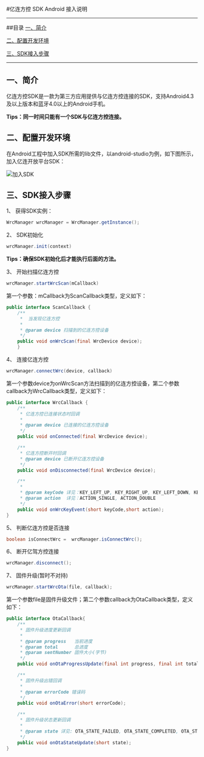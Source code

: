 #亿连方控 SDK Android 接入说明

---------------
##目录
[一、简介](#简介)

[二、配置开发环境](#配置开发环境)

[三、SDK接入步骤](#SDK接入步骤)

------------------
<h2 id="简介">一、简介</h2>

亿连方控SDK是一款为第三方应用提供与亿连方控连接的SDK，支持Android4.3及以上版本和蓝牙4.0以上的Android手机。

 **Tips：同一时间只能有一个SDK与亿连方控连接。**


<h2 id="配置开发环境">二、配置开发环境</h2>

在Android工程中加入SDK所需的lib文件，以android-studio为例，如下图所示，加入亿连开放平台SDK：

![加入SDK](docs/img/2.png)


<h2 id="SDK接入步骤">三、SDK接入步骤</h2>

1、 获得SDK实例：

```java
WrcManager wrcManager = WrcManager.getInstance();
```

2、 SDK初始化

```java
wrcManager.init(context)
```
**Tips：确保SDK初始化后才能执行后面的方法。**

3、 开始扫描亿连方控

```java
wrcManager.startWrcScan(mCallback)
```
第一个参数：mCallback为ScanCallback类型，定义如下：

```java
public interface ScanCallback {
    /**
     *  当发现亿连方控
     *
     * @param device 扫描到的亿连方控设备
     */
    public void onWrcScan(final WrcDevice device);
    }
```

4、 连接亿连方控

```java
wrcManager.connectWrc(device, callback)
```
第一个参数device为onWrcScan方法扫描到的亿连方控设备，第二个参数callback为WrcCallback类型，定义如下：
```java
public interface WrcCallback {
    /**
     * 亿连方控已连接状态时回调
     *
     * @param device 已连接的亿连方控设备
     */
    public void onConnected(final WrcDevice device);

    /**
     * 亿连方控断开时回调
     * @param device 已断开亿连方控设备
     */
    public void onDisconnected(final WrcDevice device);

    /**
     *
     * @param keyCode 详见：KEY_LEFT_UP, KEY_RIGHT_UP, KEY_LEFT_DOWN, KEY_RIGHT_DOWN, KEY_CENTRE
     * @param action  详见：ACTION_SINGLE, ACTION_DOUBLE
     */
    public void onWrcKeyEvent(short keyCode,short action);
}
```

5、 判断亿连方控是否连接

```java
boolean isConnectWrc =  wrcManager.isConnectWrc();
```


6、 断开亿驾方控连接

```java
wrcManager.disconnect();
```


7、 固件升级(暂时不对持)

```java
wrcManager.startWrcOta(file, callback);
```
第一个参数file是固件升级文件；第二个参数callback为OtaCallback类型，定义如下：

```java
public interface OtaCallback{
    /**
     * 固件升级进度更新回调
     *
     * @param progress   当前进度
     * @param total      总进度
     * @param sentNumber 固件大小(字节)
     */
    public void onOtaProgressUpdate(final int progress, final int total, final int sentNumber);

    /**
     * 固件升级出错回调
     *
     * @param errorCode 错误码
     */
    public void onOtaError(short errorCode);

    /**
     * 固件升级状态更新回调
     *
     * @param state 详见: OTA_STATE_FAILED, OTA_STATE_COMPLETED, OTA_STATE_INPROGRESS
     */
    public void onOtaStateUpdate(short state);
}
```


